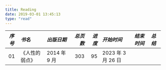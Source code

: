 ```yaml
---
title: Reading
date: 2019-03-01 13:45:13
type: "read"
---
```


| _序号_ | _书名_         | _出版日期_   | _总页数_ | _进度_ | _开始时间_         | _结束时间_ | _总结_ |
| :----: | :------------- | :----------- | -------: | -----: | :----------------- | :--------- | :----- |
|   01   | 《人性的弱点》 | 2014 年 9 月 |      303 |     95 | 2023 年 3 月 26 日 |            |        |
